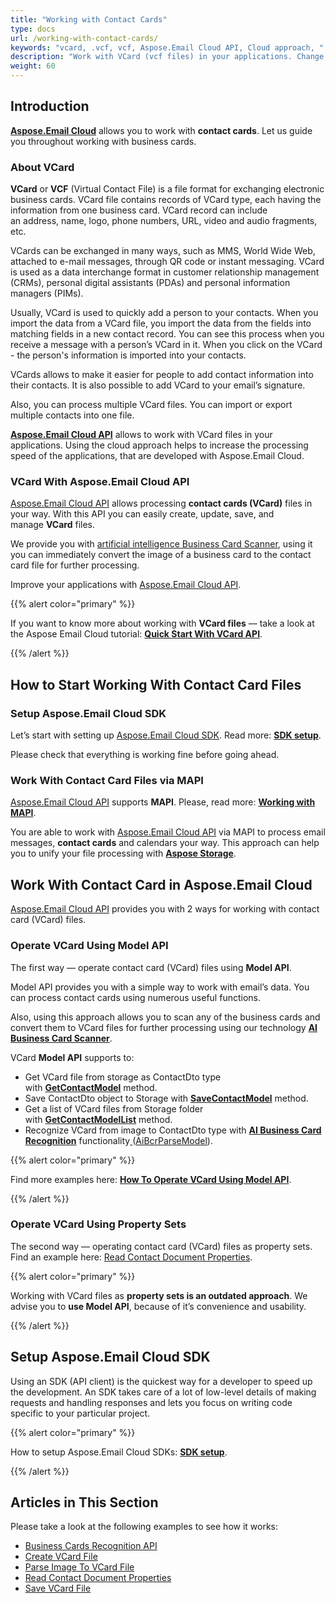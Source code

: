 ```yaml
---
title: "Working with Contact Cards"
type: docs
url: /working-with-contact-cards/
keywords: "vcard, .vcf, vcf, Aspose.Email Cloud API, Cloud approach, "
description: "Work with VCard (vcf files) in your applications. Change VCard format,  import vcf to outlook, parse business card to VCard with AI, work with vcf contacts."
weight: 60
---
```


## **Introduction**
[**Aspose.Email Cloud**](https://products.aspose.cloud/email/family) allows you to work with **contact cards**. Let us guide you throughout working with business cards.
### **About VCard**
**VCard** or **VCF** (Virtual Contact File) is a file format for exchanging electronic business cards. VCard file contains records of VCard type, each having the information from one business card. VCard record can include an address, name, logo, phone numbers, URL, video and audio fragments, etc. 

VCards can be exchanged in many ways, such as MMS, World Wide Web, attached to e-mail messages, through QR code or instant messaging. VCard is used as a data interchange format in customer relationship management (CRMs), personal digital assistants (PDAs) and personal information managers (PIMs). 

Usually, VCard is used to quickly add a person to your contacts. When you import the data from a VCard file, you import the data from the fields into matching fields in a new contact record. You can see this process when you receive a message with a person’s VCard in it. When you click on the VCard - the person's information is imported into your contacts. 

VCards allows to make it easier for people to add contact information into their contacts. It is also possible to add VCard to your email’s signature. 

Also, you can process multiple VCard files. You can import or export multiple contacts into one file. 

[**Aspose.Email Cloud API**](https://products.aspose.cloud/email/family) allows to work with VCard files in your applications. Using the cloud approach helps to increase the processing speed of the applications, that are developed with Aspose.Email Cloud.


### **VCard With Aspose.Email Cloud API**
[Aspose.Email Cloud API](https://products.aspose.cloud/email/family) allows processing **contact cards (VCard)** files in your way. With this API you can easily create, update, save, and manage **VCard** files.

We provide you with [artificial intelligence Business Card Scanner](https://wiki.lutsk.dynabic.com/Aspose%20Email/Aspose.Email%20for%20Cloud/Aspose.Email%20for%20Cloud%20-%20Documentation%20improvements/Getting%20started/1.%20Overview/1.%20Key%20features%20/BCR/), using it you can immediately convert the image of a business card to the contact card file for further processing.

Improve your applications with [Aspose.Email Cloud API](https://products.aspose.cloud/email/family).

{{% alert color="primary" %}} 

If you want to know more about working with **VCard files** — take a look at the Aspose Email Cloud tutorial: [**Quick Start With VCard API**](/quick-start-with-vcard-api/).

{{% /alert %}} 


## **How to Start Working With Contact Card Files**
### **Setup Aspose.Email Cloud SDK**
Let’s start with setting up [Aspose.Email Cloud SDK](https://products.aspose.cloud/email/family). Read more: [**SDK setup**](/sdk-setup/).

Please check that everything is working fine before going ahead.
### **Work With Contact Card Files via MAPI**
[Aspose.Email Cloud API](https://products.aspose.cloud/email/family) supports **MAPI**. Please, read more: [**Working with MAPI**](/working-with-mapi/).

You are able to work with [Aspose.Email Cloud API](https://products.aspose.cloud/email/family) via MAPI to process email messages, **contact cards** and calendars your way. This approach can help you to unify your file processing with [**Aspose Storage**](https://dashboard.aspose.cloud/#/storages).


## **Work With Contact Card in Aspose.Email Cloud**
[Aspose.Email Cloud API](https://products.aspose.cloud/email/family) provides you with 2 ways for working with contact card (VCard) files.
### **Operate VCard Using Model API**
The first way — operate contact card (VCard) files using **Model API**. 

Model API provides you with a simple way to work with email’s data. You can process contact cards using numerous useful functions.

Also, using this approach allows you to scan any of the business cards and convert them to VCard files for further processing using our technology [**AI Business Card Scanner**](https://wiki.lutsk.dynabic.com/Aspose%20Email/Aspose.Email%20for%20Cloud/Aspose.Email%20for%20Cloud%20-%20Documentation%20improvements/Getting%20started/1.%20Overview/1.%20Key%20features%20/BCR/).

VCard **Model API** supports to:

- Get VCard file from storage as ContactDto type with [**GetContactModel**](https://github.com/aspose-email-cloud/aspose-email-cloud-dotnet/blob/master/docs/EmailApi.md#GetContactModel) method.
- Save ContactDto object to Storage with [**SaveContactModel**](https://github.com/aspose-email-cloud/aspose-email-cloud-dotnet/blob/master/docs/EmailApi.md#SaveContactModel) method.
- Get a list of VCard files from Storage folder with [**GetContactModelList**](https://github.com/aspose-email-cloud/aspose-email-cloud-dotnet/blob/master/docs/EmailApi.md#GetContactModelList) method.
- Recognize VCard from image to ContactDto type with [**AI Business Card Recognition**](https://wiki.lutsk.dynabic.com/Aspose%20Email/Aspose.Email%20for%20Cloud/Aspose.Email%20for%20Cloud%20-%20Documentation%20improvements/Getting%20started/1.%20Overview/1.%20Key%20features%20/BCR/) functionality[ ](https://wiki.lutsk.dynabic.com/Aspose%20Email/Aspose.Email%20for%20Cloud/Aspose.Email%20for%20Cloud%20-%20Documentation%20improvements/Getting%20started/1.%20Overview/1.%20Key%20features%20/BCR/)([AiBcrParseModel](https://github.com/aspose-email-cloud/aspose-email-cloud-dotnet/blob/master/docs/EmailApi.md#AiBcrParseModel)).



{{% alert color="primary" %}} 

Find more examples here: [**How To Operate VCard Using Model API**](/how-to-operate-vcard-using-model-api/).

{{% /alert %}} 
### **Operate VCard Using Property Sets**
The second way — operating contact card (VCard) files as property sets. Find an example here: [Read Contact Document Properties](/read-contact-document-properties/).

{{% alert color="primary" %}} 

Working with VCard files as **property sets is an outdated approach**. We advise you to **use Model API**, because of it’s convenience and usability.

{{% /alert %}} 


## **Setup Aspose.Email Cloud SDK**
Using an SDK (API client) is the quickest way for a developer to speed up the development. An SDK takes care of a lot of low-level details of making requests and handling responses and lets you focus on writing code specific to your particular project.

{{% alert color="primary" %}} 

How to setup Aspose.Email Cloud SDKs: [**SDK setup**](/sdk-setup/).

{{% /alert %}} 


## **Articles in This Section**
Please take a look at the following examples to see how it works:

- [Business Cards Recognition API](/business-cards-recognition-api/)
- [Create VCard File](/create-vcard-file/)
- [Parse Image To VCard File](/parse-image-to-vcard-file/)
- [Read Contact Document Properties](/read-contact-document-properties/)
- [Save VCard File](/save-vcard-file/)
